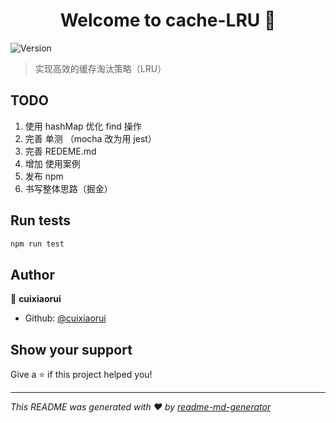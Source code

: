 <h1 align="center">Welcome to cache-LRU 👋</h1>
<p>
  <img alt="Version" src="https://img.shields.io/badge/version-1.0.0-blue.svg?cacheSeconds=2592000" />
</p>

> 实现高效的缓存淘汰策略（LRU）

## TODO

1.  使用 hashMap 优化 find 操作
2.  完善 单测 （mocha 改为用 jest）
3.  完善 REDEME.md
4.  增加 使用案例
5.  发布 npm
6.  书写整体思路（掘金）

<!-- ## Install

```sh
npm install
``` -->

## Run tests

```sh
npm run test
```

## Author

👤 **cuixiaorui**

- Github: [@cuixiaorui](https://github.com/cuixiaorui)

## Show your support

Give a ⭐️ if this project helped you!

---

_This README was generated with ❤️ by [readme-md-generator](https://github.com/kefranabg/readme-md-generator)_
